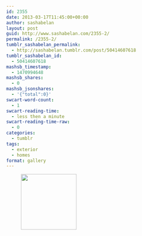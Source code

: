 ```yaml
---
id: 2355
date: 2013-03-17T11:45:00+00:00
author: sashabelan
layout: post
guid: http://www.sashabelan.com/2355-2/
permalink: /2355-2/
tumblr_sashabelan_permalink:
  - http://sashabelan.tumblr.com/post/50414607618
tumblr_sashabelan_id:
  - 50414607618
mashsb_timestamp:
  - 1470994648
mashsb_shares:
  - 0
mashsb_jsonshares:
  - '{"total":0}'
swcart-word-count:
  - 1
swcart-reading-time:
  - less then a minute
swcart-reading-time-raw:
  - 0
categories:
  - tumblr
tags:
  - exterior
  - homes
format: gallery
---
```

<div id='gallery-263' class='gallery galleryid-2355 gallery-columns-3 gallery-size-thumbnail'>
  <figure class='gallery-item'> 
  
  <div class='gallery-icon portrait'>
    <a href='http://www.sashabelan.ru/2355-2/attachment/2356/'><img width="150" height="150" src="http://www.sashabelan.ru/wp-content/uploads/2013/03/tumblr_mmsdz568E91qarj97o1_500-150x150.jpg" class="attachment-thumbnail size-thumbnail" alt="" /></a>
  </div></figure>
</div>
